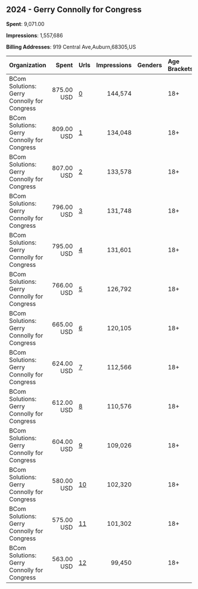 ## 2024 - Gerry Connolly for Congress 
**Spent**: 9,071.00

**Impressions**: 1,557,686

**Billing Addresses**: 919 Central Ave,Auburn,68305,US

|Organization|Spent|Urls|Impressions|Genders|Age Brackets|Country Codes|
|:---|---:|:---|---:|:---|:---|:---|
|BCom Solutions: Gerry Connolly for Congress|875.00 USD|[0](https://www.snap.com/political-ads/asset/0d4bedb55481d5c84b373861e6c823fe0dfd1ff17dc9094860a3d1ecf3e3befc?mediaType=png)|144,574||18+|united states|
|BCom Solutions: Gerry Connolly for Congress|809.00 USD|[1](https://www.snap.com/political-ads/asset/faa64f8d9e41318f8d389bb15ef1f4217ef53417bd4a50504112469ca192db3b?mediaType=png)|134,048||18+|united states|
|BCom Solutions: Gerry Connolly for Congress|807.00 USD|[2](https://www.snap.com/political-ads/asset/d72741578f9f9437aa4b284cb898ed211c4f5ff637d407751fb5d08c3f53f6ce?mediaType=png)|133,578||18+|united states|
|BCom Solutions: Gerry Connolly for Congress|796.00 USD|[3](https://www.snap.com/political-ads/asset/1ba6450d94caea25ed3ab9ab1ae5564f69b74cc311c9fb6e6081d0072eba236a?mediaType=png)|131,748||18+|united states|
|BCom Solutions: Gerry Connolly for Congress|795.00 USD|[4](https://www.snap.com/political-ads/asset/c444cf1fb830ce66cab6ce88d38655f2970690e0353ec6dd721994e4c129af6c?mediaType=png)|131,601||18+|united states|
|BCom Solutions: Gerry Connolly for Congress|766.00 USD|[5](https://www.snap.com/political-ads/asset/5bac37ef3f4431204870f387be2d14774a069b7cefeedbfc81cac9046f4cc9b3?mediaType=png)|126,792||18+|united states|
|BCom Solutions: Gerry Connolly for Congress|665.00 USD|[6](https://www.snap.com/political-ads/asset/ca1e249c7a339b8e0a39298696e86a9da7cbe0e56bb951ce2ab28f1f3f0a701b?mediaType=mp4)|120,105||18+|united states|
|BCom Solutions: Gerry Connolly for Congress|624.00 USD|[7](https://www.snap.com/political-ads/asset/3e85259684e5e2e9ecca128b9cd8d77fc55d8acc8787b784e86f09b1a42ffec5?mediaType=mp4)|112,566||18+|united states|
|BCom Solutions: Gerry Connolly for Congress|612.00 USD|[8](https://www.snap.com/political-ads/asset/80d311a022338fb418d31e1ab00ae97452b3c648fb5312e1305de25570af37d1?mediaType=mp4)|110,576||18+|united states|
|BCom Solutions: Gerry Connolly for Congress|604.00 USD|[9](https://www.snap.com/political-ads/asset/c9c605e4b46e600da42cd3c2f9c07fa0a189472aa8f8f55da217b89914965cf9?mediaType=mp4)|109,026||18+|united states|
|BCom Solutions: Gerry Connolly for Congress|580.00 USD|[10](https://www.snap.com/political-ads/asset/96291a2f52a89bde0f28f2ea6a9ed033f24ca9947ab5ba98b49a401fde98c56b?mediaType=png)|102,320||18+|united states|
|BCom Solutions: Gerry Connolly for Congress|575.00 USD|[11](https://www.snap.com/political-ads/asset/174f478a12b33abab1b7ab2cb708e6e8799ed8e4039c4a4bf278819f4700ae95?mediaType=png)|101,302||18+|united states|
|BCom Solutions: Gerry Connolly for Congress|563.00 USD|[12](https://www.snap.com/political-ads/asset/4a83289760c15a89fded77f89b8c9a60b793b15ba3db319476b054c1faae0cc6?mediaType=png)|99,450||18+|united states|
